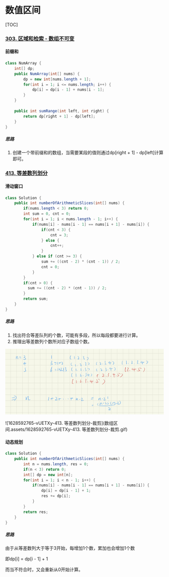 # 数值区间

[TOC]

### [303. 区域和检索 - 数组不可变](https://leetcode-cn.com/problems/range-sum-query-immutable/)

#### 前缀和

```java
class NumArray {
    int[] dp;
    public NumArray(int[] nums) {
        dp = new int[nums.length + 1];
        for(int i = 1; i <= nums.length; i++) {
            dp[i] = dp[i - 1] + nums[i - 1];
        }
    }
    
    public int sumRange(int left, int right) {
        return dp[right + 1] - dp[left];
    }
}
```

##### 思路

1. 创建一个带前缀和的数组，当需要某段的值则通过dp[right + 1] - dp[left]计算即可。

### [413. 等差数列划分](https://leetcode-cn.com/problems/arithmetic-slices/)

#### 滑动窗口

```java
class Solution {
    public int numberOfArithmeticSlices(int[] nums) {
        if(nums.length < 3) return 0;
        int sum = 0, cnt = 0; 
        for(int i = 1; i < nums.length - 1; i++) {
            if(nums[i] - nums[i - 1] == nums[i + 1] - nums[i]) {
                if(cnt < 3) {
                    cnt = 3;
                } else {
                    cnt++;
                }
            } else if (cnt >= 3) {
                sum += ((cnt - 2) * (cnt - 1)) / 2;
                cnt = 0;
            }
        }
        if(cnt > 0) {
          sum += ((cnt - 2) * (cnt - 1)) / 2;  
        }
        return sum;
    }
}
```

##### 思路

1. 找出符合等差队列的个数，可能有多段，所以每段都要进行计算。
2. 推理出等差数列个数所对应子数组个数。

![image-20211129201355983](数组区间.assets/image-20211129201355983.png)

![1628592765-vUETXy-413. 等差数列划分-裁剪](数组区间.assets/1628592765-vUETXy-413. 等差数列划分-裁剪.gif)

#### 动态规划

```java
class Solution {
    public int numberOfArithmeticSlices(int[] nums) {
        int n = nums.length, res = 0;
        if(n < 3) return 0;
        int[] dp = new int[n];
        for(int i = 1; i < n - 1; i++) {
            if(nums[i] - nums[i - 1] == nums[i + 1] - nums[i]) {
                dp[i] = dp[i - 1] + 1;
                res += dp[i];
            }
        }
        return res;
    }
}
```

##### 思路

由于从等差数列大于等于3开始，每增加1个数，累加也会增加1个数

即dp[i] = dp[i - 1] + 1

而当不符合时，又会重新从0开始计算。